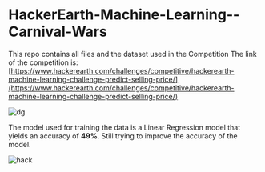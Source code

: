 # HackerEarth-Machine-Learning--Carnival-Wars
This repo contains all files and the dataset used in the Competition
The link of the competition is:
[https://www.hackerearth.com/challenges/competitive/hackerearth-machine-learning-challenge-predict-selling-price/](https://www.hackerearth.com/challenges/competitive/hackerearth-machine-learning-challenge-predict-selling-price/)
<br>

![dg](https://user-images.githubusercontent.com/65769340/101084817-84115780-35d4-11eb-89a2-b4471a5c6421.PNG)


The model used for training the data is a Linear Regression model that yields an accuracy of **49%**. Still trying to improve the accuracy of the model.

![hack](https://user-images.githubusercontent.com/65769340/101085001-d2265b00-35d4-11eb-9e83-858ae4ada1ad.PNG)
